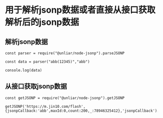 # 用于解析jsonp数据或者直接从接口获取解析后的jsonp数据

## 解析jsonp数据
```
const parser = require("@unliar/node-jsonp").parseJSONP

const data = parser("abb(12345)","abb")

console.log(data)

```

## 从接口获取jsonp数据
```
const getJSONP = require("@unliar/node-jsonp").getJSONP

getJSONP('https://m.jin10.com/flash',{jsonpCallback:'abb',maxId:0,count:200,_:78946325412},'jsonpCallback').then(data=>console.log(data))
```
